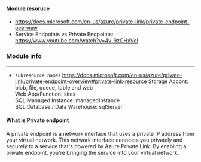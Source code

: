 

#### Module resoruce

* https://docs.microsoft.com/en-us/azure/private-link/private-endpoint-overview
* Service Endpoints vs Private Endpoints: https://www.youtube.com/watch?v=4v-9zGHxVeI

### Module info
---

* `subresource_names` https://docs.microsoft.com/en-us/azure/private-link/private-endpoint-overview#private-link-resource
  Storage Accont: blob, file, queue, table and web<br>
  Web App/Function: sites<br>
SQL Managed Instance: managedInstance<br>
SQL Database / Data Warehouse: sqlServer

#### What is Private endpoint

A private endpoint is a network interface that uses a private IP address from your virtual network. This network interface connects you privately and securely to a service that's powered by Azure Private Link. By enabling a private endpoint, you're bringing the service into your virtual network.